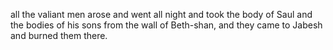 all the valiant men arose and went all night and took the body of Saul and the bodies of his sons from the wall of Beth-shan, and they came to Jabesh and burned them there.
